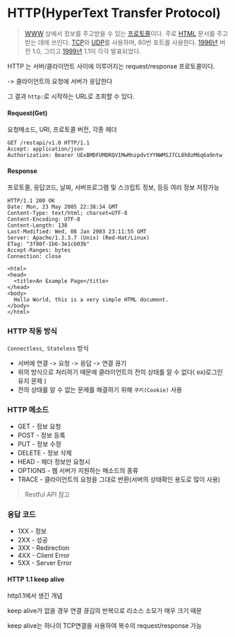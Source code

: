 # HTTP(HyperText Transfer Protocol)

> [WWW](https://ko.wikipedia.org/wiki/WWW) 상에서 정보를 주고받을 수 있는 [프로토콜](https://ko.wikipedia.org/wiki/통신_프로토콜)이다. 주로 [HTML](https://ko.wikipedia.org/wiki/HTML) 문서를 주고받는 데에 쓰인다. [TCP](https://ko.wikipedia.org/wiki/전송_제어_프로토콜)와 [UDP](https://ko.wikipedia.org/wiki/사용자_데이터그램_프로토콜)를 사용하며, 80번 포트를 사용한다. [1996년](https://ko.wikipedia.org/wiki/1996년) 버전 1.0, 그리고 [1999년](https://ko.wikipedia.org/wiki/1999년) 1.1이 각각 발표되었다.

HTTP 는 서버/클라이언트 사이에 이루어지는 request/response 프로토콜이다.

-> 클라이언트의 요청에 서버가 응답한다

그 결과 `http:`로 시작하는  URL로 조회할 수 있다.

#### Request(Get)

요청메소드, URI, 프로토콜 버전, 각종 헤더

```shell
GET /restapi/v1.0 HTTP/1.1
Accept: application/json
Authorization: Bearer UExBMDFUMDRQV1MwMnzpdvtYYNWMSJ7CL8h0zM6q6a9ntw
```

#### Response

프로토콜, 응답코드, 날짜, 서버프로그램 및 스크립트 정보, 등등 여러 정보 저장가능

```shell
HTTP/1.1 200 OK
Date: Mon, 23 May 2005 22:38:34 GMT
Content-Type: text/html; charset=UTF-8
Content-Encoding: UTF-8
Content-Length: 138
Last-Modified: Wed, 08 Jan 2003 23:11:55 GMT
Server: Apache/1.3.3.7 (Unix) (Red-Hat/Linux)
ETag: "3f80f-1b6-3e1cb03b"
Accept-Ranges: bytes
Connection: close

<html>
<head>
  <title>An Example Page</title>
</head>
<body>
  Hello World, this is a very simple HTML document.
</body>
</html>
```

### HTTP 작동 방식

`Connectless`,` Stateless` 방식

- 서버에 연결 -> 요청 -> 응답 -> 연결 끊기
- 위의 방식으로 처리하기 때문에 클라이언트의 전의 상태를 알 수 없다( ex)로그인 유지 문제 )
- 전의 상태를 알 수 없는 문제를 해결하기 위해 `쿠키(Cookie)` 사용

### HTTP 메소드

- GET - 정보 요청
- POST - 정보 등록
- PUT - 정보 수정
- DELETE - 정보 삭제
- HEAD - 헤더 정보만 요청시
- OPTIONS - 웹 서버가 지원하는 메소드의 종류
- TRACE - 클라이언트의 요청을 그대로 반환(서버의 상태확인 용도로 많이 사용)

> Restful API 참고

### 응답 코드

- 1XX - 정보
- 2XX - 성공
- 3XX - Redirection
- 4XX - Client Error
- 5XX - Server Error

#### HTTP 1.1 keep alive

http1.1에서 생긴 개념

keep alive가 없을 경우 연결 끊김의 반복으로 리소스 소모가 매우 크기 때문

keep alive는 하나의 TCP연결을 사용하여 복수의 request/response 가능